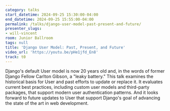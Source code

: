 ```yaml
---
category: talks
start_datetime: 2024-09-25 15:30:00-04:00
end_datetime: 2024-09-25 15:55:00-04:00
permalink: /talks/django-user-model-past-present-and-future/
presenter_slugs:
- will-vincent
room: Junior Ballroom
tags: null
title: 'Django User Model: Past, Present, and Future'
video_url: 'https://youtu.be/pHe1jfd_En8'
track: t0
---
```


Django's default User model is now 20 years old and, in the words of former Django Fellow Carlton Gibson, a "leaky battery." This talk examines the historical basis for User and past efforts to update or replace it. It evaluates current best practices, including custom user models and third-party packages, that support modern user authentication patterns. And it looks forward to future updates to User that support Django's goal of advancing the state of the art in web development.
